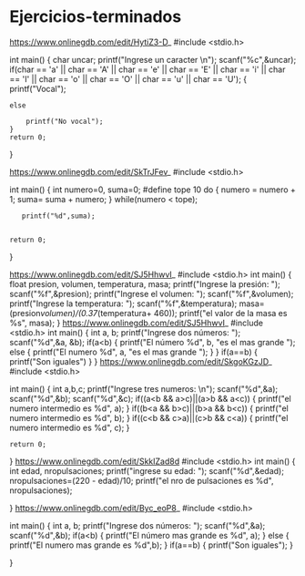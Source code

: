 # Ejercicios-terminados
https://www.onlinegdb.com/edit/HytiZ3-D_
#include <stdio.h>

int main()
{
    char uncar;
    printf("Ingrese un caracter \n");
    scanf("%c",&uncar);
    if(char == 'a' || char == 'A' || char == 'e' || char == 'E' || char == 'i' || char == 'I' || char == 'o' || char == 'O' || char == 'u' || char == 'U');
    {
        printf("Vocal");
    
    else 

        printf("No vocal");
    }
    return 0;
}

https://www.onlinegdb.com/edit/SkTrJFev_
#include <stdio.h>

int main()
{
    int numero=0, suma=0;
    #define tope 10
    do
    {
       numero = numero + 1;
       suma= suma + numero;
    }
    while(numero < tope);
    
       printf("%d",suma);
    
   
    return 0;
}


https://www.onlinegdb.com/edit/SJ5HhwvI_
#include <stdio.h>
int main()
{
    float presion, volumen, temperatura, masa;
    printf("Ingrese la presión: ");
    scanf("%f",&presion);
    printf("Ingrese el volumen: ");
    scanf("%f",&volumen);
    printf("Ingrese la temperatura: ");
    scanf("%f",&temperatura);
    masa=(presion*volumen)/(0.37*(temperatura+ 460));
    printf("el valor de la masa es %s", masa);
}
https://www.onlinegdb.com/edit/SJ5HhwvI_
#include <stdio.h>
int main()
{ 
    int a, b;
    printf("Ingrese dos números: ");
    scanf("%d",&a, &b);
    if(a<b)
    {
        printf("El número %d", b, "es el mas grande ");
        else 
        {
            printf("El numero %d", a, "es el mas grande ");
        }
    }
    if(a==b)
    {
        printf("Son iguales")
    }
} 
https://www.onlinegdb.com/edit/SkgoKGzJD_
#include <stdio.h>

int main()
{
    int a,b,c; 
    printf("Ingrese tres numeros: \n");
    scanf("%d",&a);
    scanf("%d",&b);
    scanf("%d",&c);
    if((a<b && a>c)||(a>b && a<c)) 
    {
        printf("el numero intermedio es %d", a);
    }
    if((b<a && b>c)||(b>a && b<c))
    {
        printf("el numero intermedio es %d", b);
    }
    if((c<b && c>a)||(c>b && c<a))
    {
        printf("el numero intermedio es %d", c);
    }

    return 0;
}
https://www.onlinegdb.com/edit/SkkIZad8d
#include <stdio.h>
int main()
{
    int edad, nropulsaciones;
    printf("ingrese su edad: ");
    scanf("%d",&edad);
    nropulsaciones=(220 - edad)/10;
    printf("el nro de pulsaciones es %d", nropulsaciones);
    
    
}
https://www.onlinegdb.com/edit/Byc_eoP8_
#include <stdio.h>


int main()
{ 
    int a, b;
    printf("Ingrese dos números: ");
    scanf("%d",&a);
    scanf("%d",&b);
    if(a<b)
    {
        printf("El número mas grande es %d", a);
    }
        else
        {
            printf("El numero mas grande es %d",b);
        }
    if(a==b)
    {
        printf("Son iguales");
    }

}
